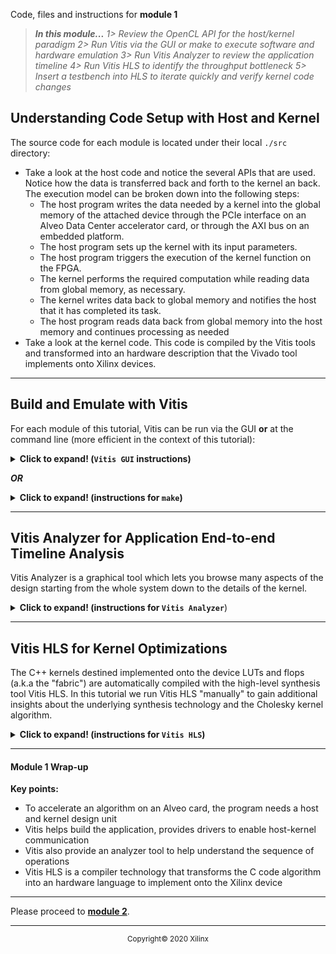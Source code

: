 Code, files and instructions for **module 1**

> **_In this module..._**
_1> Review the OpenCL API for the host/kernel paradigm
2> Run Vitis via the GUI or make to execute software and hardware emulation
3> Run Vitis Analyzer to review the application timeline
4> Run Vitis HLS to identify the throughput bottleneck
5> Insert a testbench into HLS to iterate quickly and verify kernel code changes_

## Understanding Code Setup with Host and Kernel

The source code for each module is located under their local <code>./src</code> directory:
  + Take a look at the host code and notice the several APIs that are used. Notice how the data is transferred back and forth to the kernel an back. The execution model can be broken down into the following steps:
     + The host program writes the data needed by a kernel into the global memory of the attached device through the PCIe interface on an Alveo Data Center accelerator card, or through the AXI bus on an embedded platform.
     + The host program sets up the kernel with its input parameters.
     + The host program triggers the execution of the kernel function on the FPGA.
     + The kernel performs the required computation while reading data from global memory, as necessary.
     + The kernel writes data back to global memory and notifies the host that it has completed its task.
     + The host program reads data back from global memory into the host memory and continues processing as needed
  + Take a look at the kernel code.  This code is compiled by the Vitis tools and transformed into an hardware description that the Vivado tool implements onto Xilinx devices.
***
## Build and Emulate with Vitis
For each module of this tutorial, Vitis can be run via the GUI **or** at the command line (more efficient in the context of this tutorial):
<details>
  <summary><b>Click to expand! (<code>Vitis GUI</code> instructions)</b></summary>

   ### Using Vitis via the GUI
   TIP: when following the links below, use right-click "open in another tab" to avoid losing the context for these instructions...
   1. Open a terminal
   2. Setup and launch Vitis
   3. "File" menu -> "Import..." <a href="../images/gui1_import.png">(image)</a>
   4. Accept the default of the Vitis project exported zip file and click "Next" <a href="../images/gui2_next.png">(image)</a>
   5. Click "Browse" on the next window and navigate to the ./docs/module1_baseline/project directory <a href="../images/gui3_browse.png">(image)</a>
   6. Select the vitis_export_archive.ide.zip and click "Okay" <a href="../images/gui4_zip.png">(image)</a>
   7. Next window click "Finish" <a href="../images/gui5_finish.png">(image)</a>

   ### Setting up the Platform
   1. On the center window pane, click on the triple dot icon <code>[...]</code> right after the platform link <a href="../images/gui6_platform.png">(image)</a>
   2. Navigate to specify the platform accessible from your system

   ### Building and Emulating the Design
   Notice the "Assistant" window pane with its 3 main flow steps
   1. <code>Emulation-SW</code>: to validate the design at the functional level
   2. <code>Emulation-HW</code>: compile the kernel into a cycle accurate representation to better gauge metrics
   3. <code>Hardware</code>: to launch the full compilation and generate a bitstream

 Run the software emulation (takes a couple of minutes)...

 Run the hardware emulation (takes between 10 to 20 minutes)

 Once hardware emulation has completed, jump to the Vitis Analyzer section below...

</details>

***OR***

<details>
  <summary><b>Click to expand! (instructions for <code>make</code>)</b></summary>

   ### Using **make**
   1. Open a terminal
   2. Setup Vitis
   3. Navigate to <code>./build</code>
   4. Run: <code>make run TARGET=sw_emu</code> (for a functional emulation)
   5. Run: <code>make run TARGET=hw_emu</code> (for a more detailed emulation - takes 10 minutes or more)
      * For now avoid the "hw" target which would take over an hour to run

</details>

***
## Vitis Analyzer for Application End-to-end Timeline Analysis

Vitis Analyzer is a graphical tool which lets you browse many aspects of the design starting from the whole system down to the details of the kernel.

<details>
  <summary><b>Click to expand! (instructions for <code>Vitis Analyzer</code></b>)</summary>

   1. Open a terminal and setup Vitis
   2. Run: <code>vitis_analyzer &</code>
   3. File menu -> Open Summary...
   4. Browse to <code>./build</code>
   5. Select cholesky_kernel_hw_emu_xclbin_<b>run</b>_summary (prefixed with the blue "play" pictogram)
   6. Navigate around by yourself watch this 45 seconds [looping gif](../images/analyzer_anim.gif) to see how to go around in Vitis Analyzer.

      Make sure to check:
      1. Profile summary
      2. Guidance reports - indicates area of improvement
      3. Application timeline - more information just below

The application timeline has the following structure:

* *Host*

  * **OpenCL API Calls:**
    All OpenCL API calls are traced here. The activity time is measured from the host perspective.

   * **General:**
     All general OpenCL API calls such as clCreateProgramWithBinary, clCreateContext, and clCreateCommandQueue, are traced here.

   * **Queue:**
     OpenCL API calls that are associated with a specific command queue are traced here. This includes commands such as clEnqueueMigrateMemObjects, and clEnqueueNDRangeKernel. If the user application creates multiple command queues, then this section shows all the queues and activities.

   * **Data Transfer:**
     In this section the DMA transfers from the host to the device memory are traced. There are multiple DMA threads implemented in the OpenCL runtime and there is typically an equal number of DMA channels. The DMA transfer is initiated by the user application by calling OpenCL APIs such as clEnqueueMigrateMemObjects. These DMA requests are forwarded to the runtime which delegates to one of the threads. The data transfer from the host to the device appear under Write as they are written by the host, and the transfers from device to host appear under Read.

   *  **Kernel Enqueues:**
    The kernels enqueued by the host program are shown here. The kernels here should not be confused with the kernels/CUs on the device. Here kernel refers to the NDRangeKernels and tasks created by the OpenCL commands clEnqueueNDRangeKernels and clEnqueueTask. These are plotted against the time measured from the host's perspective. Multiple kernels can be scheduled to be executed at the same time, and they are traced from the point they are scheduled to run until the end of the kernel execution. Multiple entries would be shown in different rows depending on the number of overlapping kernel executions.

* *Device "name"*

   **Binary Container "name":**
   Simply the binary container name.

   * **Accelerator "name":**
       Name of the compute unit (a.k.a., Accelerator) on the FPGA.

</details>

***
## Vitis HLS for Kernel Optimizations

The C++ kernels destined implemented onto the device LUTs and flops (a.k.a the "fabric") are automatically compiled with the high-level synthesis tool Vitis HLS. In this tutorial we run Vitis HLS "manually" to gain additional insights about the underlying synthesis technology and the Cholesky kernel algorithm.

<details>
  <summary><b>Click to expand! (instructions for <code>Vitis HLS</code>)</b></summary>

   1. Open a terminal and setup Vitis
   2. Navigate to <code>./build/cholesky_kernel_hw_emu/cholesky_kernel</code>
      * There should be yet another cholesky_kernel directory at that level
   3. Run: <code>vitis_hls -p cholesky_kernel &</code> (to start the Vitis high-level synthesis GUI)
   4. Vitis HLS now shows the high-level synthesis report
   5. In the GUI expand the **Synthesis Summary Report** window
   6. Expand the loops and function in the **Performance & Resources** section
   7. Right click on the **II violation** as shown in this clip to locate it in the code: [**50s HLS looping GIF**](../images/HLS_anim.gif)

   Note: you can restore the original Vitis HLS window layout via the "Window" menu -> "Reset Perspective".

#### Initiation Interval

   We see an II violation of 8 for two loops in this function.
   One of them looks like this:
   ```cpp
   // Loop only takes one element every 8 clock cycles!!!
   // We expected one every cycle (II of 1)
   for (int k = 0; k < j; k++)
   {
       tmp += dataA[j][k] * dataA[j][k];
   }
   ```
Since this version of the algorithm uses double data types with an accumulation, the silicon needs 8 cycles at 300MHz to perform and complete the operation before starting the next. So we can only compute samples one after another by intervals of 8 cycles...  This is the first bottleneck that we'll tackle in the next module.

#### Kernel Latency

Let's now look at latency.

<code>cholesky_kernel/solution/syn/report/cholesky_kernel_csynth.rpt</code>

    * Loop:
    +--------------------+--------+---------+-------------+-----------+-----------+------------+----------+
    |                    | Latency (cycles) |  Iteration  |  Initiation Interval  |    Trip    |          |
    |       Loop Name    |  min   |   max   |   Latency   |  achieved |   target  |    Count   | Pipelined|
    +--------------------+--------+---------+-------------+-----------+-----------+------------+----------+
    |- VITIS_LOOP_32_..  |       ?|        ?|            3|          1|          1|           ?|    yes   |
    |- Loop_first_col    |       ?|        ?|           34|          1|          1|           ?|    yes   |
    |- Loop_col          |       ?|        ?|            ?|          -|          -|           ?|    no    |
    | + Loop_diag        |      17|  2097161|           18|          8|          1| 1 ~ 262144 |    yes   |
    | + Loop_row         |       ?|        ?| 61 ~ 2097205|          -|          -|           ?|    no    |
    |  ++ Loop_vec_mul   |      17|  2097161|           18|          8|          1| 1 ~ 262144 |    yes   |
    |- VITIS_LOOP_67_..  |       ?|        ?|            4|          1|          1|           ?|    yes   |
    +--------------------+--------+---------+-------------+-----------+-----------+------------+----------+

Notice that:
  - The <code>VITIS</code> prefixed loops: these are loops automatically labeled by Vitis HLS since none were applied in the source code for them.  The other loops did have a label, it's shown in the table.
  - The question marks (?), they denote a metric that cannot be calculated because dependent on scalar input to the function and indeed in this example the matrix size is configurable and latency will vary depending on the size.
  - The last "Pipeline" column indicates if a loop was constrained to process its inputs at each cycle. The simple loops or most inner nested loops are the ones generally "pipelined" automatically by the tool

 As an input to the Cholesky function the user passes the size of the matrix N (in the example we ran it was 64).

 The first loop requires N iterations at II=1 so it takes Nx3 to complete since the iteration latency is 3.
 The <code>Loop_first_col</code> loop takes Nx34
 The <code>Loop_col</code> loop runs N times ( (<code>Loop_diag</code> is N * 18) + (<code>Loop_row</code> is N * (N + 18))
 Last loop also requires N iterations like the first one.

 Some we can roughly estimate the duration to be:
<code> N(18N+N(18N+residual1)+residual2) = 18N<sup>3</sup> + (18+residual1)N<sup>2</sup> + residual2.N </code>

So essentially the latency goes by the cube of N, the size of the matrix.

#### Adding a C++ testbench for the kernel

For this tutorial we provide a pre-made C++ "main" program to wrap around the kernel and simulate in the Vitis HLS environment.

    Instructions:
    1. In a terminal, from the <code>docs</code> directory:
    cp -r ./hls_tb ./module1_baseline/build/cholesky_kernel_hw_emu/cholesky_kernel
    cp ./module1_baseline/src/cholesky_kernel.hpp ./module1_baseline/build/cholesky_kernel_hw_emu/cholesky_kernel/hls_tb

    2. If the Vitis HLS GUI was closed, open it again:

    cd ./module1_baseline/build/cholesky_kernel_hw_emu/cholesky_kernel
    vitis_hls -p cholesky_kernel &

    3. In the "Explorer" window left pane of the GUI, locate "Test Bench" under "Source".
    Right-click -> "Add file...", select test_hls.cpp.
    Repeat this operation for the two data files: matrix_input.dat and golden_result.dat in ./hls_tb/tb_data

    4. Now select "Project"-> "Run C simulation" in main menu.
    This runs a purely functional simulation called "Csim", none of what HLS synthesizes is involved.

    5. Select "Project"-> "Run C simulation"

    6. Select "Solution" -> "Run C Synthesis" -> "Active Solution"

    7. Run "Solution" -> "Run C/RTL Cosimulation".  In the popup window select Okay.

The Vitis HLS Cosimulation runs a cycle accurate RTL simulation which shows the actual latency in clock cycles.  In the test bench the matrix is a 16x16.

</details>

***
#### Module 1 Wrap-up

**Key points:**
 - To accelerate an algorithm on an Alveo card, the program needs a host and kernel design unit
 - Vitis helps build the application, provides drivers to enable host-kernel communication
 - Vitis also provide an analyzer tool to help understand the sequence of operations
 - Vitis HLS is a compiler technology that transforms the C code algorithm into an hardware language to implement onto the Xilinx device
***
Please proceed to [**module 2**](../module2_pipeline).
***


<p align="center"><sup>Copyright&copy; 2020 Xilinx</sup></p>
